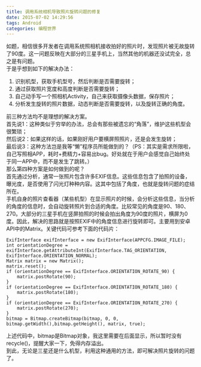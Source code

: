 ```yaml
---
title: 调用系统相机导致照片旋转问题的修复
date: 2015-07-02 14:29:56
tags: Android
categories: 编程世界
---
```


如题，相信很多开发者在调用系统照相机接收拍好的照片时，发现照片被无故旋转了90度。这一问题反映在大部分的三星手机上，当然其他的机器还没试完全，总之是有问题。  
于是乎想到如下的解决办法：  
  
1. 识别机型，获取手机型号，然后判断是否需要旋转；  
2. 通过获取照片宽度和高度判断是否需要旋转；  
3. 自己动手写一个照相机Activity，自己来获取摄像头数据，保存照片；  
4. 分析发生旋转的照片数据，动态判断是否需要旋转，以及旋转正确的角度。   

前三种方法均不是理想的解决方案。  
首先说1：这种类似于穷举的办法，总会有那些被遗忘的“角落”，维护这些机型会很繁琐；  
然后说2：如果这样的话，如果刚好用户要横屏照照片，还是会发生旋转；  
最后说3：这种方法岂是我等“懒”程序员所能做到的？（PS：其实是需求所限啦，自己写照相APP，耗时+费精力+容易出bug。好处就在于用户会感觉自己始终处于同一APP中，而不是发生了跳转。）  
那么第四种方案是如何做到的呢？  
首先通过分析，通常一张照片包含许多EXIF信息。这些信息包含了拍照的设备，曝光度，是否使用了闪光灯种种内容。这其中包括了角度，也就是旋转问题的症结所在。  
手机自身的照片查看器（某些机型）在显示照片的时候，会分析这些信息，当分析的角度的信息时，会自动旋转照片到合适的角度。比较常见的角度是90、180、270。大部分的三星手机在竖屏拍照的时候会拍出角度为90度的照片，横屏为0度。因此，解决的思路就是按照EXIF中的角度信息进行旋转即可。主要用到安卓API中的Matrix。关键代码可参考下面的代码片：  

```
ExifInterface exifInterface = new ExifInterface(APPCFG.IMAGE_FILE);
int orientationDegree = exifInterface.getAttributeInt(ExifInterface.TAG_ORIENTATION, ExifInterface.ORIENTATION_NORMAL);
Matrix matrix = new Matrix();
matrix.reset();
if (orientationDegree == ExifInterface.ORIENTATION_ROTATE_90) {
  	matrix.postRotate(90);
}
if (orientationDegree == ExifInterface.ORIENTATION_ROTATE_180) {
    matrix.postRotate(180);
}
if (orientationDegree == ExifInterface.ORIENTATION_ROTATE_270) {
    matrix.postRotate(270);
}
bitmap = Bitmap.createBitmap(bitmap, 0, 0, bitmap.getWidth(),bitmap.getHeight(), matrix, true);
```

上述代码中，bitmap是Bitmap对象，我这里需要在后面显示，所以暂时没有recycle()，提醒大家一下，免得内存溢出。   
到此，无论是三星还是什么机型，利用这种通用的方法，即可解决照片旋转的问题了。